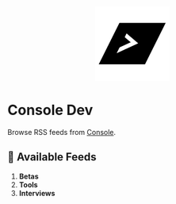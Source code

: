 <p align="center">
    <img src="./assets/console-icon.png" width="150" height="150" />
</p>

# Console Dev

Browse RSS feeds from [Console](https://console.dev/).

## 📡 Available Feeds

1. **Betas**
2. **Tools**
3. **Interviews**